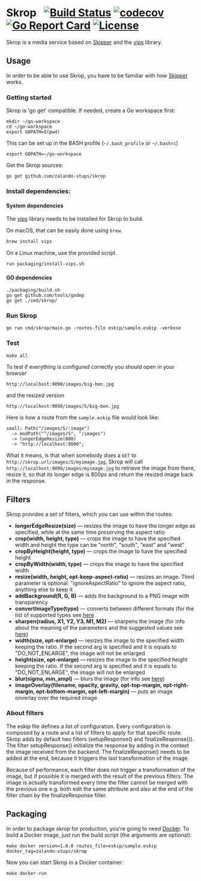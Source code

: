 # Skrop &nbsp; [![Build Status](https://travis-ci.org/zalando-stups/skrop.svg?branch=master)](https://travis-ci.org/zalando-stups/skrop) [![codecov](https://codecov.io/gh/zalando-stups/skrop/branch/master/graph/badge.svg)](https://codecov.io/gh/zalando-stups/skrop) [![Go Report Card](https://goreportcard.com/badge/github.com/zalando-stups/skrop)](https://goreportcard.com/report/github.com/zalando-stups/skrop) [![License](https://img.shields.io/badge/license-MIT-blue.svg?style=flat)](https://raw.githubusercontent.com/zalando-stups/skrop/master/LICENSE)

Skrop is a media service based on [Skipper](https://github.com/zalando/skipper) and the [vips](https://github.com/jcupitt/libvips) library.

## Usage

In order to be able to use Skrop, you have to be familiar with how
[Skipper](https://github.com/zalando/skipper) works.

### Getting started

Skrop is 'go get' compatible. If needed, create a Go workspace first:

    mkdir ~/go-workspace
    cd ~/go-workspace
    export GOPATH=$(pwd)

This can be set up in the BASH profile (`~/.bash_profile` or `~/.bashrc`)

    export GOPATH=~/go-workspace

Get the Skrop sources:

    go get github.com/zalando-stups/skrop

### Install dependencies:

#### System dependencies

The [vips](https://github.com/jcupitt/libvips) library needs to be installed for Skrop to build.

On macOS, that can be easily done using `brew`.

```bash
brew install vips
```

On a Linux machine, use the provided script.

```bash
run packaging/install-vips.sh
```

#### GO dependencies

```
./packaging/build.sh
go get github.com/tools/godep
go get ./cmd/skrop/
```

### Run Skrop
```
go run cmd/skrop/main.go -routes-file eskip/sample.eskip -verbose
```
### Test

```
make all
```

To test if everything is configured correctly you should open in your browser
```
http://localhost:9090/images/big-ben.jpg
```
and the resized version
```
http://localhost:9090/images/S/big-ben.jpg
```

Here is how a route from the `sample.eskip` file would look like:
 
```
small: Path("/images/S/:image")
  -> modPath("^/images/S", "/images")
  -> longerEdgeResize(800)
  -> "http://localhost:9090";
```

What it means, is that when somebody does a `GET` to `http://skrop.url/images/S/myimage.jpg`,
Skrop will call `http://localhost:9090/images/myimage.jpg` to retrieve
the image from there, resize it, so that its longer edge is 800px and return 
the resized image back in the response.


## Filters
Skrop provides a set of filters, which you can use within the routes:

* **longerEdgeResize(size)** — resizes the image to have the longer edge as specified, while at the same time preserving the aspect ratio 
* **crop(width, height, type)** — crops the image to have the specified width and height the type can be "north", "south", "east" and "west"
* **cropByHeight(height, type)** — crops the image to have the specified height
* **cropByWidth(width, type)** — crops the image to have the specified width
* **resize(width, height, opt-keep-aspect-ratio)** — resizes an image. Third parameter is optional: "ignoreAspectRatio" to ignore the aspect ratio, anything else to keep it
* **addBackground(R, G, B)** — adds the background to a PNG image with transparency
* **convertImageType(type)** — converts between different formats (for the list of supported types see [here](https://github.com/h2non/bimg/blob/master/type.go)
* **sharpen(radius, X1, Y2, Y3, M1, M2)** — sharpens the image (for info about the meaning of the parameters and the suggested values see [here](http://www.vips.ecs.soton.ac.uk/supported/current/doc/html/libvips/libvips-convolution.html#vips-sharpen))
* **width(size, opt-enlarge)** — resizes the image to the specified width keeping the ratio. If the second arg is specified and it is equals to "DO_NOT_ENLARGE", the image will not be enlarged
* **height(size, opt-enlarge)** — resizes the image to the specified height keeping the ratio. If the second arg is specified and it is equals to "DO_NOT_ENLARGE", the image will not be enlarged
* **blur(sigma, min_ampl)** — blurs the image (for info see [here](http://www.vips.ecs.soton.ac.uk/supported/current/doc/html/libvips/libvips-convolution.html#vips-gaussblur))
* **imageOverlay(filename, opacity, gravity, opt-top-margin, opt-right-margin, opt-bottom-margin, opt-left-margin)** — puts an image onverlay over the required image

### About filters
The eskip file defines a list of configuration. Every configuration is composed by a route and a list of filters to
apply for that specific route. Skrop adds by default two filters (setupResponse() and finalizeResponse()).
The filter setupResponse() initialize the response by adding in the context the image received from the backend.
The finalizeResponse() needs to be added at the end, because it triggers the last transformation of the image.

Because of performance, each filter does not trigger a transformation of the image, but if possible it is merged with
the result of the previous filters. The image is actually transformed every time the filter cannot be merged with the
previous one e.g. both edit the same attribute and also at the end of the filter chain by the finalizeResponse filter.

## Packaging
In order to package skrop for production, you're going to need [Docker](https://docs.docker.com).
To build a Docker image, just run the build script (the arguments are optional):

```
make docker version=1.0.0 routes_file=eskip/sample.eskip docker_tag=zalando-stups/skrop
```

Now you can start Skrop in a Docker container:

```
make docker-run
```
